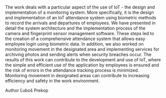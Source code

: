 The work deals with a particular aspect of the use of IoT - the design and implementation of a monitoring system.
More specifically, it is the design and implementation of an IoT attendance system using biometric methods to record the arrivals and departures of employees.
We have presented in detail the system architecture and the implementation process of the camera and fingerprint sensor management software.
These steps led to the creation of a comprehensive attendance system that allows easy employee login using biometric data.
In addition, we also worked on monitoring movement in the designated area and implementing services for archiving photos and sending alerts when security breaches occur.
The results of this work can contribute to the development and use of IoT, where the simple and efficient use of the application by employees is ensured and the risk of errors in the attendance tracking process is minimized.
Monitoring movement in designated areas can contribute to increasing efficiency and safety in the work environment.


Author Ľuboš Prekop
